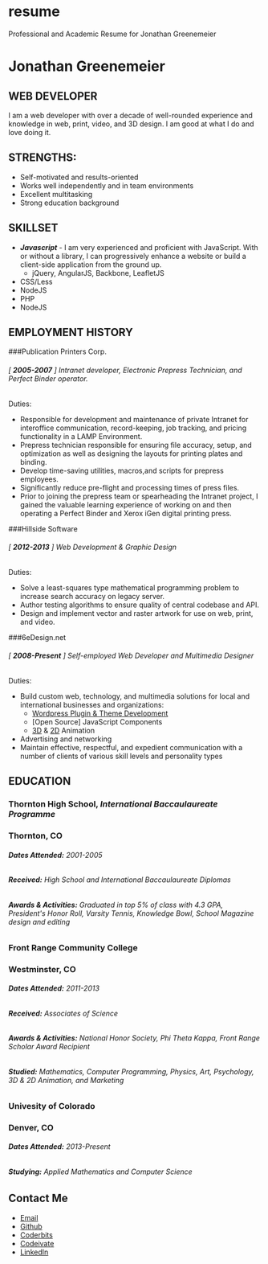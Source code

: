 resume
======

Professional and Academic Resume for Jonathan Greenemeier

# Jonathan Greenemeier

## WEB DEVELOPER
I am a web developer with over a decade of well-rounded experience and knowledge in web, print, video, and 3D design.  I am good at what I do and love doing it.  

## STRENGTHS: 
  - Self-motivated and results-oriented
  - Works well independently and in team environments
  - Excellent multitasking
  - Strong education background

## SKILLSET
  - **_Javascript_** - I am very experienced and proficient with JavaScript.  With or without a library, I can progressively enhance a website or build a client-side application from the ground up.   
    - jQuery, AngularJS, Backbone, LeafletJS
  - CSS/Less
  - NodeJS
  - PHP 
  - NodeJS

## EMPLOYMENT HISTORY

###Publication Printers Corp. 
######  [ **_2005-2007_** ]  Intranet developer, Electronic Prepress Technician, and Perfect Binder operator.

  Duties: 

  - Responsible for development and maintenance of private Intranet for interoffice communication, record-keeping, job tracking, and pricing functionality in a LAMP Environment.  
  - Prepress technician responsible for ensuring file accuracy, setup, and optimization as well as designing the layouts for printing plates and binding. 
  - Develop time-saving utilities, macros,and scripts for prepress employees.  
  - Significantly reduce pre-flight and processing times of press files.  
  - Prior to joining the prepress team or spearheading the Intranet project, I gained the valuable learning experience of working on and then operating a Perfect Binder and Xerox iGen digital printing press. 

###Hillside Software
###### [ **_2012-2013_** ] Web Development & Graphic Design

  Duties: 

  - Solve a least-squares type mathematical programming problem to increase search accuracy on legacy server.  
  - Author testing algorithms to ensure quality of central codebase and API. 
  - Design and implement vector and raster artwork for use on web, print, and video.

###6eDesign.net
###### [ **_2008-Present_** ] Self-employed Web Developer and Multimedia Designer

  Duties: 

  - Build custom web, technology, and multimedia solutions for local and international businesses and organizations: 
    - [Wordpress Plugin & Theme Development](http://www.customweddingshoe.com)
    - [Open Source] JavaScript Components
    - [3D](http://www.youtube.com/watch?v=CEm66WYXbOw) & [2D](http://www.youtube.com/watch?v=_rIlN0bZEBg) Animation
  - Advertising and networking
  - Maintain effective, respectful, and expedient communication with a number of clients of various skill levels and personality types

## EDUCATION

### Thornton High School, **_International Baccaulaureate Programme_**
### Thornton, CO
###### **_Dates Attended:_** 2001-2005
###### **_Received:_** High School and International Baccaulaureate Diplomas
###### **_Awards & Activities:_** Graduated in top 5% of class with 4.3 GPA, President's Honor Roll, Varsity Tennis, Knowledge Bowl, School Magazine design and editing

### Front Range Community College
### Westminster, CO
###### **_Dates Attended:_** 2011-2013
###### **_Received:_** Associates of Science 
###### **_Awards & Activities:_** National Honor Society, Phi Theta Kappa, Front Range Scholar Award Recipient
###### **_Studied:_** Mathematics, Computer Programming, Physics, Art, Psychology, 3D & 2D Animation, and Marketing

### Univesity of Colorado
### Denver, CO
###### **_Dates Attended:_** 2013-Present
###### **_Studying:_** Applied Mathematics and Computer Science


## Contact Me
- [Email](mailto:jon@6eDesign.net)
- [Github](https://github.com/6eDesign)
- [Coderbits](https://coderbits.com/6eDesign)
- [Codeivate](http://www.codeivate.com/users/6eDesign)
- [LinkedIn](http://www.linkedin.com/pub/jonathan-greenemeier/)

